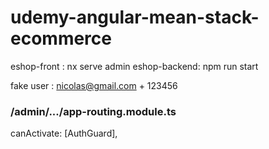 # udemy-angular-mean-stack-ecommerce

eshop-front : nx serve admin
eshop-backend: npm run start

fake user : nicolas@gmail.com + 123456

### /admin/.../app-routing.module.ts
canActivate: [AuthGuard],